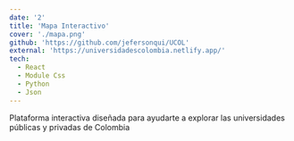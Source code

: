 ```yaml
---
date: '2'
title: 'Mapa Interactivo'
cover: './mapa.png'
github: 'https://github.com/jefersonqui/UCOL'
external: 'https://universidadescolombia.netlify.app/'
tech:
  - React
  - Module Css
  - Python
  - Json
---
```


Plataforma interactiva diseñada para ayudarte a explorar las universidades públicas y privadas de Colombia